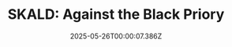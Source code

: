 ---
title: "SKALD: Against the Black Priory"
id: 1069160
date: 2025-05-26T00:00:07.386Z
link: games/steam/recent/skald-against-the-black-priory
image: http://media.steampowered.com/steamcommunity/public/images/apps/1069160/1f66c5c2494a06fc5ba643e70fde390868ce9636.jpg
playtime_2weeks: 2
playtime_forever: 753
playtime_windows_forever: 0
playtime_mac_forever: 0
playtime_linux_forever: 753
playtime_deck_forever: 753
---